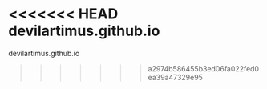 <<<<<<< HEAD
devilartimus.github.io
=======
devilartimus.github.io
>>>>>>> a2974b586455b3ed06fa022fed0ea39a47329e95
